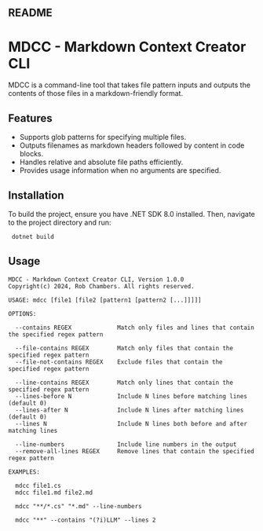 ## README

# MDCC - Markdown Context Creator CLI

MDCC is a command-line tool that takes file pattern inputs and outputs the contents of those files in a markdown-friendly format.

## Features
- Supports glob patterns for specifying multiple files.
- Outputs filenames as markdown headers followed by content in code blocks.
- Handles relative and absolute file paths efficiently.
- Provides usage information when no arguments are specified.

## Installation
To build the project, ensure you have .NET SDK 8.0 installed. Then, navigate to the project directory and run:

```bash
 dotnet build
```

## Usage
```plaintext
MDCC - Markdown Context Creator CLI, Version 1.0.0
Copyright(c) 2024, Rob Chambers. All rights reserved.

USAGE: mdcc [file1 [file2 [pattern1 [pattern2 [...]]]]]

OPTIONS:

  --contains REGEX             Match only files and lines that contain the specified regex pattern

  --file-contains REGEX        Match only files that contain the specified regex pattern
  --file-not-contains REGEX    Exclude files that contain the specified regex pattern

  --line-contains REGEX        Match only lines that contain the specified regex pattern
  --lines-before N             Include N lines before matching lines (default 0)
  --lines-after N              Include N lines after matching lines (default 0)
  --lines N                    Include N lines both before and after matching lines

  --line-numbers               Include line numbers in the output
  --remove-all-lines REGEX     Remove lines that contain the specified regex pattern

EXAMPLES:

  mdcc file1.cs
  mdcc file1.md file2.md

  mdcc "**/*.cs" "*.md" --line-numbers

  mdcc "**" --contains "(?i)LLM" --lines 2
```